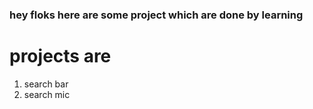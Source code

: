 ### hey floks here are some project which are done by learning
# projects are
1. search bar
2. search mic